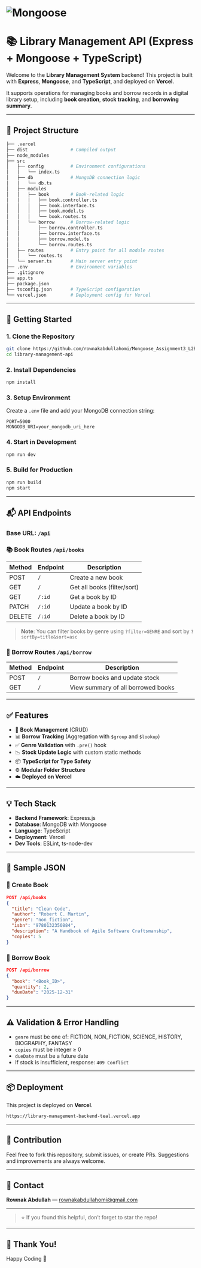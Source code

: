 # ![Mongoose](https://i.ibb.co/Kjy5hYcY/mongoose.png)

# 📚 Library Management API (Express + Mongoose + TypeScript)

Welcome to the **Library Management System** backend! This project is built with **Express**, **Mongoose**, and **TypeScript**, and deployed on **Vercel**.

It supports operations for managing books and borrow records in a digital library setup, including **book creation**, **stock tracking**, and **borrowing summary**.

---

## 📁 Project Structure

```bash
├── .vercel
├── dist                # Compiled output
├── node_modules
├── src
│   ├── config          # Environment configurations
│   │   └── index.ts
│   ├── db              # MongoDB connection logic
│   │   └── db.ts
│   ├── modules
│   │   ├── book        # Book-related logic
│   │   │   ├── book.controller.ts
│   │   │   ├── book.interface.ts
│   │   │   ├── book.model.ts
│   │   │   └── book.routes.ts
│   │   └── borrow      # Borrow-related logic
│   │       ├── borrow.controller.ts
│   │       ├── borrow.interface.ts
│   │       ├── borrow.model.ts
│   │       └── borrow.routes.ts
│   ├── routes          # Entry point for all module routes
│   │   └── routes.ts
│   └── server.ts       # Main server entry point
├── .env                # Environment variables
├── .gitignore
├── app.ts
├── package.json
├── tsconfig.json       # TypeScript configuration
└── vercel.json         # Deployment config for Vercel
```

---

## 🚀 Getting Started

### 1. Clone the Repository

```bash
git clone https://github.com/rownakabdullahomi/Mongoose_Assignment3_L2B5.git
cd library-management-api
```

### 2. Install Dependencies

```bash
npm install
```

### 3. Setup Environment

Create a `.env` file and add your MongoDB connection string:

```env
PORT=5000
MONGODB_URI=your_mongodb_uri_here
```

### 4. Start in Development

```bash
npm run dev
```

### 5. Build for Production

```bash
npm run build
npm start
```

---

## 📬 API Endpoints

### Base URL: `/api`

### 📚 Book Routes `/api/books`

| Method | Endpoint | Description                 |
| ------ | -------- | --------------------------- |
| POST   | `/`      | Create a new book           |
| GET    | `/`      | Get all books (filter/sort) |
| GET    | `/:id`   | Get a book by ID            |
| PATCH  | `/:id`   | Update a book by ID         |
| DELETE | `/:id`   | Delete a book by ID         |

> **Note**: You can filter books by genre using `?filter=GENRE` and sort by `?sortBy=title&sort=asc`

### 🔁 Borrow Routes `/api/borrow`

| Method | Endpoint | Description                        |
| ------ | -------- | ---------------------------------- |
| POST   | `/`      | Borrow books and update stock      |
| GET    | `/`      | View summary of all borrowed books |

---

## ✅ Features

* 📖 **Book Management** (CRUD)
* 📊 **Borrow Tracking** (Aggregation with `$group` and `$lookup`)
* ✅ **Genre Validation** with `.pre()` hook
* 📉 **Stock Update Logic** with custom static methods
* 📦 **TypeScript for Type Safety**
* ⚙️ **Modular Folder Structure**
* ☁️ **Deployed on Vercel**

---

## 💡 Tech Stack

* **Backend Framework**: Express.js
* **Database**: MongoDB with Mongoose
* **Language**: TypeScript
* **Deployment**: Vercel
* **Dev Tools**: ESLint, ts-node-dev

---

## 🧪 Sample JSON

### 📘 Create Book

```json
POST /api/books
{
  "title": "Clean Code",
  "author": "Robert C. Martin",
  "genre": "non_fiction",
  "isbn": "9780132350884",
  "description": "A Handbook of Agile Software Craftsmanship",
  "copies": 5
}
```

### 🔁 Borrow Book

```json
POST /api/borrow
{
  "book": "<Book_ID>",
  "quantity": 2,
  "dueDate": "2025-12-31"
}
```

---

## ⚠️ Validation & Error Handling

* `genre` must be one of: FICTION, NON\_FICTION, SCIENCE, HISTORY, BIOGRAPHY, FANTASY
* `copies` must be integer ≥ 0
* `dueDate` must be a future date
* If stock is insufficient, response: `409 Conflict`

---

## 📦 Deployment

This project is deployed on **Vercel**.

```
https://library-management-backend-teal.vercel.app
```

---

## 🙌 Contribution

Feel free to fork this repository, submit issues, or create PRs. Suggestions and improvements are always welcome.

---

## 📧 Contact

**Rownak Abdullah** — [rownakabdullahomi@gmail.com](rownakabdullahomi@gmail.com) 

---

> ⭐ If you found this helpful, don’t forget to star the repo!

---

## 🤝 Thank You!

Happy Coding 🚀
